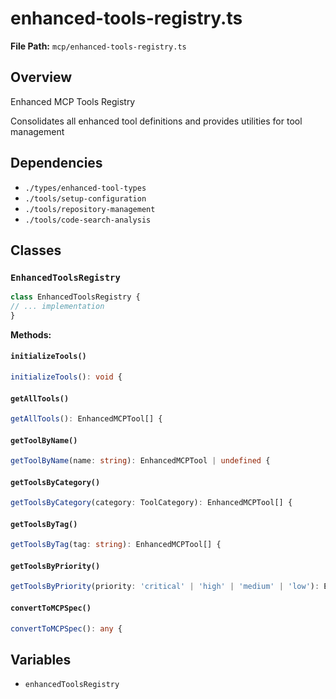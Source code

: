 # enhanced-tools-registry.ts

**File Path:** `mcp/enhanced-tools-registry.ts`

## Overview

Enhanced MCP Tools Registry

Consolidates all enhanced tool definitions and provides utilities for tool management

## Dependencies

- `./types/enhanced-tool-types`
- `./tools/setup-configuration`
- `./tools/repository-management`
- `./tools/code-search-analysis`

## Classes

### `EnhancedToolsRegistry`

```typescript
class EnhancedToolsRegistry {
// ... implementation
}
```

**Methods:**

#### `initializeTools()`

```typescript
initializeTools(): void {
```

#### `getAllTools()`

```typescript
getAllTools(): EnhancedMCPTool[] {
```

#### `getToolByName()`

```typescript
getToolByName(name: string): EnhancedMCPTool | undefined {
```

#### `getToolsByCategory()`

```typescript
getToolsByCategory(category: ToolCategory): EnhancedMCPTool[] {
```

#### `getToolsByTag()`

```typescript
getToolsByTag(tag: string): EnhancedMCPTool[] {
```

#### `getToolsByPriority()`

```typescript
getToolsByPriority(priority: 'critical' | 'high' | 'medium' | 'low'): EnhancedMCPTool[] {
```

#### `convertToMCPSpec()`

```typescript
convertToMCPSpec(): any {
```

## Variables

- `enhancedToolsRegistry`


